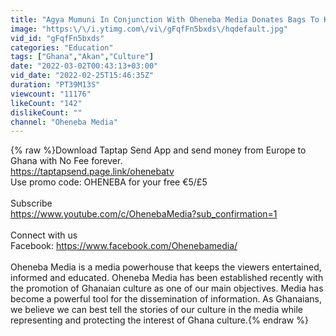```yaml
---
title: "Agya Mumuni In Conjunction With Oheneba Media Donates Bags To Kolun & Yaala Schools In WA East..."
image: "https:\/\/i.ytimg.com\/vi\/gFqfFn5bxds\/hqdefault.jpg"
vid_id: "gFqfFn5bxds"
categories: "Education"
tags: ["Ghana","Akan","Culture"]
date: "2022-03-02T00:43:13+03:00"
vid_date: "2022-02-25T15:46:35Z"
duration: "PT39M13S"
viewcount: "11176"
likeCount: "142"
dislikeCount: ""
channel: "Oheneba Media"
---
```

{% raw %}Download Taptap Send App and send money from Europe to Ghana with No Fee forever.<br /> <a rel="nofollow" target="blank" href="https://taptapsend.page.link/ohenebatv">https://taptapsend.page.link/ohenebatv</a> <br />Use promo code: OHENEBA for your free €5/£5<br /><br />Subscribe<br /><a rel="nofollow" target="blank" href="https://www.youtube.com/c/OhenebaMedia?sub_confirmation=1">https://www.youtube.com/c/OhenebaMedia?sub_confirmation=1</a><br /><br />Connect with us <br />Facebook: <a rel="nofollow" target="blank" href="https://www.facebook.com/Ohenebamedia/">https://www.facebook.com/Ohenebamedia/</a><br /><br />Oheneba Media is a media powerhouse that keeps the viewers entertained, informed and educated. Oheneba Media has been established recently with the promotion of Ghanaian culture as one of our main objectives. Media has become a powerful tool for the dissemination of information. As Ghanaians, we believe we can best tell the stories of our culture in the media while representing and protecting the interest of Ghana culture.{% endraw %}
